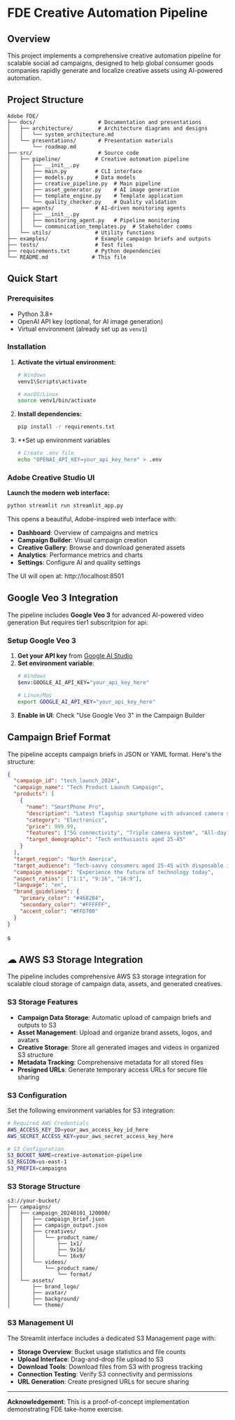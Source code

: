 # FDE Creative Automation Pipeline

## Overview
This project implements a comprehensive creative automation pipeline for scalable social ad campaigns, designed to help global consumer goods companies rapidly generate and localize creative assets using AI-powered automation.



##  Project Structure
```
Adobe FDE/
├── docs/                    # Documentation and presentations
│   ├── architecture/        # Architecture diagrams and designs
│   │   └── system_architecture.md
│   └── presentations/       # Presentation materials
│       └── roadmap.md
├── src/                     # Source code
│   ├── pipeline/           # Creative automation pipeline
│   │   ├── __init__.py
│   │   ├── main.py         # CLI interface
│   │   ├── models.py       # Data models
│   │   ├── creative_pipeline.py  # Main pipeline
│   │   ├── asset_generator.py    # AI image generation
│   │   ├── template_engine.py    # Template application
│   │   └── quality_checker.py    # Quality validation
│   ├── agents/             # AI-driven monitoring agents
│   │   ├── __init__.py
│   │   ├── monitoring_agent.py   # Pipeline monitoring
│   │   └── communication_templates.py  # Stakeholder comms
│   └── utils/              # Utility functions
├── examples/               # Example campaign briefs and outputs
├── tests/                  # Test files
├── requirements.txt        # Python dependencies
└── README.md              # This file
```



##  Quick Start

### Prerequisites
- Python 3.8+
- OpenAI API key (optional, for AI image generation)
- Virtual environment (already set up as `venv1`)

### Installation
1. **Activate the virtual environment:**
   ```bash
   # Windows
   venv1\Scripts\activate
   
   # macOS/Linux
   source venv1/bin/activate
   ```

2. **Install dependencies:**
   ```bash
   pip install -r requirements.txt
   ```

3. **Set up environment variables 
   ```bash
   # Create .env file
   echo "OPENAI_API_KEY=your_api_key_here" > .env
   ```

###  Adobe Creative Studio UI 

**Launch the modern web interface:**
```bash
python streamlit run streamlit_app.py
```

This opens a beautiful, Adobe-inspired web interface with:
- **Dashboard**: Overview of campaigns and metrics
- **Campaign Builder**: Visual campaign creation
- **Creative Gallery**: Browse and download generated assets
- **Analytics**: Performance metrics and charts
- **Settings**: Configure AI and quality settings

The UI will open at: http://localhost:8501

##  Google Veo 3 Integration

The pipeline  includes **Google Veo 3** for advanced AI-powered video generation But requires tier1  subscritpion for api:

### Setup Google Veo 3

1. **Get your API key** from [Google AI Studio](https://aistudio.google.com/app/apikey)
2. **Set environment variable**:
   ```bash
   # Windows
   $env:GOOGLE_AI_API_KEY="your_api_key_here"
   
   # Linux/Mac
   export GOOGLE_AI_API_KEY="your_api_key_here"
   ```
3. **Enable in UI**: Check "Use Google Veo 3" in the Campaign Builder



##  Campaign Brief Format

The pipeline accepts campaign briefs in JSON or YAML format. Here's the structure:

```json
{
  "campaign_id": "tech_launch_2024",
  "campaign_name": "Tech Product Launch Campaign",
  "products": [
    {
      "name": "SmartPhone Pro",
      "description": "Latest flagship smartphone with advanced camera system",
      "category": "Electronics",
      "price": 999.99,
      "features": ["5G connectivity", "Triple camera system", "All-day battery"],
      "target_demographic": "Tech enthusiasts aged 25-45"
    }
  ],
  "target_region": "North America",
  "target_audience": "Tech-savvy consumers aged 25-45 with disposable income",
  "campaign_message": "Experience the future of technology today",
  "aspect_ratios": ["1:1", "9:16", "16:9"],
  "language": "en",
  "brand_guidelines": {
    "primary_color": "#4682B4",
    "secondary_color": "#FFFFFF",
    "accent_color": "#FFD700"
  }
}
```
s




## ☁ AWS S3 Storage Integration

The pipeline includes comprehensive AWS S3 storage integration for scalable cloud storage of campaign data, assets, and generated creatives.

### S3 Storage Features
- **Campaign Data Storage**: Automatic upload of campaign briefs and outputs to S3
- **Asset Management**: Upload and organize brand assets, logos, and avatars
- **Creative Storage**: Store all generated images and videos in organized S3 structure
- **Metadata Tracking**: Comprehensive metadata for all stored files
- **Presigned URLs**: Generate temporary access URLs for secure file sharing

### S3 Configuration
Set the following environment variables for S3 integration:

```bash
# Required AWS Credentials
AWS_ACCESS_KEY_ID=your_aws_access_key_id_here
AWS_SECRET_ACCESS_KEY=your_aws_secret_access_key_here

# S3 Configuration
S3_BUCKET_NAME=creative-automation-pipeline
S3_REGION=us-east-1
S3_PREFIX=campaigns
```

### S3 Storage Structure
```
s3://your-bucket/
├── campaigns/
│   ├── campaign_20240101_120000/
│   │   ├── campaign_brief.json
│   │   ├── campaign_output.json
│   │   ├── creatives/
│   │   │   └── product_name/
│   │   │       ├── 1x1/
│   │   │       ├── 9x16/
│   │   │       └── 16x9/
│   │   └── videos/
│   │       └── product_name/
│   │           └── format/
│   └── assets/
│       ├── brand_logo/
│       ├── avatar/
│       ├── background/
│       └── theme/
```

### S3 Management UI
The Streamlit interface includes a dedicated S3 Management page with:
- **Storage Overview**: Bucket usage statistics and file counts
- **Upload Interface**: Drag-and-drop file upload to S3
- **Download Tools**: Download files from S3 with progress tracking
- **Connection Testing**: Verify S3 connectivity and permissions
- **URL Generation**: Create presigned URLs for secure sharing




---

**Acknowledgement**: This is a proof-of-concept implementation demonstrating FDE take-home exercise.
